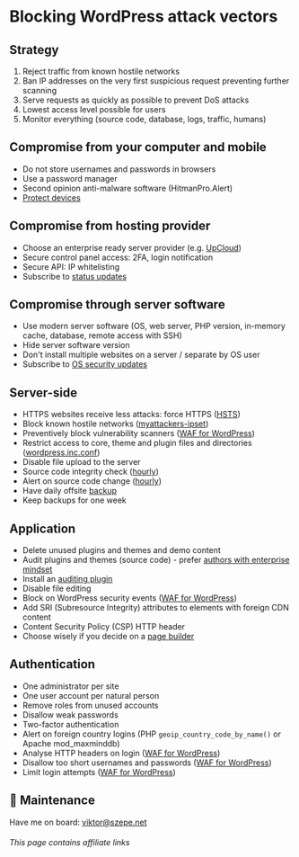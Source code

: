 # Blocking WordPress attack vectors

## Strategy

1. Reject traffic from known hostile networks
1. Ban IP addresses on the very first suspicious request preventing further scanning
1. Serve requests as quickly as possible to prevent DoS attacks
1. Lowest access level possible for users
1. Monitor everything (source code, database, logs, traffic, humans)

## Compromise from your computer and mobile

- Do not store usernames and passwords in browsers
- Use a password manager
- Second opinion anti-malware software (HitmanPro.Alert)
- [Protect devices](https://github.com/szepeviktor/debian-server-tools/blob/master/Onboarding.md#cyber-security)

## Compromise from hosting provider

- Choose an enterprise ready server provider (e.g. [UpCloud](https://www.upcloud.com/register/?promo=U29Q8S))
- Secure control panel access: 2FA, login notification
- Secure API: IP whitelisting
- Subscribe to [status updates](https://status.upcloud.com/)

## Compromise through server software

-   Use modern server software
    (OS, web server, PHP version, in-memory cache, database, remote access with SSH)
-   Hide server software version
-   Don't install multiple websites on a server / separate by OS user
-   Subscribe to [OS security updates](https://www.debian.org/security/)

## Server-side

-   HTTPS websites receive less attacks: force HTTPS ([HSTS](https://developer.mozilla.org/en-US/docs/Web/HTTP/Headers/Strict-Transport-Security))
-   Block known hostile networks ([myattackers-ipset](https://github.com/szepeviktor/debian-server-tools/tree/master/security/myattackers-ipsets))
-   Preventively block vulnerability scanners ([WAF for WordPress](https://github.com/szepeviktor/waf4wordpress))
-   Restrict access to core, theme and plugin files and directories
    ([wordpress.inc.conf](https://github.com/szepeviktor/debian-server-tools/blob/master/webserver/apache-conf-available/wordpress.inc.conf))
-   Disable file upload to the server
-   Source code integrity check ([hourly](https://github.com/szepeviktor/debian-server-tools/blob/master/monitoring/tripwire-fake.sh))
-   Alert on source code change ([hourly](https://github.com/szepeviktor/debian-server-tools/blob/master/monitoring/siteprotection.sh))
-   Have daily offsite [backup](/backup)
-   Keep backups for one week

## Application

-   Delete unused plugins and themes and demo content
-   Audit plugins and themes (source code) -
    prefer [authors with enterprise mindset](/Plugins.md#plugin-authors-with-enterprise-mindset)
-   Install an [auditing plugin](https://wordpress.org/plugins/wp-user-activity/)
-   Disable file editing
-   Block on WordPress security events ([WAF for WordPress](https://github.com/szepeviktor/waf4wordpress))
-   Add SRI (Subresource Integrity) attributes to elements with foreign CDN content
-   Content Security Policy (CSP) HTTP header
-   Choose wisely if you decide on a [page builder](https://www.wpbeaverbuilder.com/?fla=2082)

## Authentication

- One administrator per site
- One user account per natural person
- Remove roles from unused accounts
- Disallow weak passwords
- Two-factor authentication
- Alert on foreign country logins (PHP `geoip_country_code_by_name()` or Apache mod_maxminddb)
- Analyse HTTP headers on login ([WAF for WordPress](https://github.com/szepeviktor/waf4wordpress))
- Disallow too short usernames and passwords ([WAF for WordPress](https://github.com/szepeviktor/waf4wordpress))
- Limit login attempts ([WAF for WordPress](https://github.com/szepeviktor/waf4wordpress))

## :wrench: Maintenance

Have me on board: viktor@szepe.net

<!-- markdownlint-disable-next-line MD001 -->
###### This page contains affiliate links
